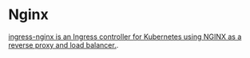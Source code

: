 # Nginx
[ingress-nginx is an Ingress controller for Kubernetes using NGINX as a reverse proxy and load balancer.](https://github.com/kubernetes/ingress-nginx).